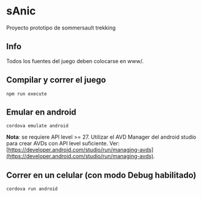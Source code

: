 # sAnic
Proyecto prototipo de sommersault trekking

## Info

Todos los fuentes del juego deben colocarse en www/.

## Compilar y correr el juego

`npm run execute`

## Emular en android

`cordova emulate android`

__Nota__: se requiere API level >= 27. Utilizar el AVD Manager del android studio para crear AVDs con API level suficiente.
Ver: [https://developer.android.com/studio/run/managing-avds](https://developer.android.com/studio/run/managing-avds).

## Correr en un celular (con modo Debug habilitado)

`cordova run android`